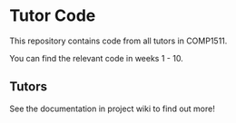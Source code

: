 # Tutor Code

This repository contains code from all tutors in COMP1511.

You can find the relevant code in weeks 1 - 10.

## Tutors

See the documentation in project wiki to find out more!
